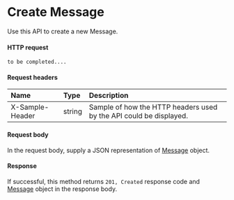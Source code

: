 # Create Message

Use this API to create a new Message.
#### HTTP request
```http
to be completed....
```
#### Request headers
| Name       | Type | Description|
|:---------------|:--------|:----------|
| X-Sample-Header  | string  | Sample of how the HTTP headers used by the API could be displayed.|

#### Request body
In the request body, supply a JSON representation of [Message](../api/message.md) object.


#### Response
If successful, this method returns `201, Created` response code and [Message](../resources/message.md) object in the response body.

